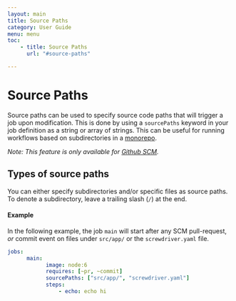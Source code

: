```yaml
---
layout: main
title: Source Paths
category: User Guide
menu: menu
toc:
    - title: Source Paths
      url: "#source-paths"

---
```

# Source Paths
Source paths can be used to specify source code paths that will trigger a job upon modification. This is done by using a `sourcePaths` keyword in your job definition as a string or array of strings. This can be useful for running workflows based on subdirectories in a [monorepo](https://developer.atlassian.com/blog/2015/10/monorepos-in-git).


_Note: This feature is only available for [Github SCM](https://github.com/screwdriver-cd/scm-github)._

## Types of source paths
You can either specify subdirectories and/or specific files as source paths. To denote a subdirectory, leave a trailing slash (`/`) at the end.

#### Example
In the following example, the job `main` will start after any SCM pull-request, _or_ commit event on files under `src/app/` or the `screwdriver.yaml` file.

```yaml
jobs:
      main:
            image: node:6
            requires: [~pr, ~commit]
            sourcePaths: ["src/app/", "screwdriver.yaml"]
            steps:
                - echo: echo hi
```

